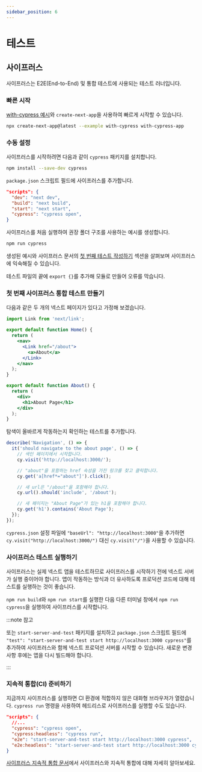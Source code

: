 ```yaml
---
sidebar_position: 6
---
```


# 테스트

## 사이프러스

사이프러스는 E2E(End-to-End) 및 통합 테스트에 사용되는 테스트 러너입니다.

### 빠른 시작

[with-cypress 예시](https://github.com/vercel/next.js/tree/canary/examples/with-cypress)와 `create-next-app`을 사용하여 빠르게 시작할 수 있습니다.

```bash
npx create-next-app@latest --example with-cypress with-cypress-app
```

### 수동 설정

사이프러스를 시작하려면 다음과 같이 `cypress` 패키지를 설치합니다.

```bash
npm install --save-dev cypress
```

`package.json` 스크립트 필드에 사이프러스를 추가합니다.

```json
"scripts": {
  "dev": "next dev",
  "build": "next build",
  "start": "next start",
  "cypress": "cypress open",
}
```

사이프러스를 처음 실행하여 권장 폴더 구조를 사용하는 예시를 생성합니다.

```bash
npm run cypress
```

생성된 예시와 사이프러스 문서의 [첫 번째 테스트 작성하기](https://docs.cypress.io/guides/getting-started/writing-your-first-test) 섹션을 살펴보며 사이프러스에 익숙해질 수 있습니다.

테스트 파일의 끝에 `export {}`를 추가해 모듈로 만들어 오류를 막습니다.

### 첫 번째 사이프러스 통합 테스트 만들기

다음과 같은 두 개의 넥스트 페이지가 있다고 가정해 보겠습니다.

```jsx title="pages/index.js"
import Link from 'next/link';

export default function Home() {
  return (
    <nav>
      <Link href="/about">
        <a>About</a>
      </Link>
    </nav>
  );
}
```

```jsx title="pages/about.js"
export default function About() {
  return (
    <div>
      <h1>About Page</h1>
    </div>
  );
}
```

탐색이 올바르게 작동하는지 확인하는 테스트를 추가합니다.

```jsx title="cypress/integration/app.spec.js"
describe('Navigation', () => {
  it('should navigate to the about page', () => {
    // 색인 페이지에서 시작합니다.
    cy.visit('http://localhost:3000/');

    // "about"을 포함하는 href 속성을 가진 링크를 찾고 클릭합니다.
    cy.get('a[href*="about"]').click();

    // 새 url은 "/about"을 포함해야 합니다.
    cy.url().should('include', '/about');

    // 새 페이지는 "About Page"가 있는 h1을 포함해야 합니다.
    cy.get('h1').contains('About Page');
  });
});
```

`cypress.json` 설정 파일에 `"baseUrl": "http://localhost:3000"`을 추가하면 `cy.visit("http://localhost:3000/")` 대신 `cy.visit("/")`을 사용할 수 있습니다.

### 사이프러스 테스트 실행하기

사이프러스는 실제 넥스트 앱을 테스트하므로 사이프러스를 시작하기 전에 넥스트 서버가 실행 중이어야 합니다. 앱이 작동하는 방식과 더 유사하도록 프로덕션 코드에 대해 테스트를 실행하는 것이 좋습니다.

`npm run build`와 `npm run start`를 실행한 다음 다른 터미널 창에서 `npm run cypress`을 실행하여 사이프러스를 시작합니다.

:::note 참고

또는 `start-server-and-test` 패키지를 설치하고 `package.json` 스크립트 필드에 `"test": "start-server-and-test start http://localhost:3000 cypress"`를 추가하여 사이프러스와 함께 넥스트 프로덕션 서버를 시작할 수 있습니다. 새로운 변경 사항 후에는 앱을 다시 빌드해야 합니다.

:::

### 지속적 통합(CI) 준비하기

지금까지 사이프러스를 실행하면 CI 환경에 적합하지 않은 대화형 브라우저가 열렸습니다. `cypress run` 명령을 사용하여 헤드리스로 사이프러스를 실행할 수도 있습니다.

```json title="package.json"
"scripts": {
  //...
  "cypress": "cypress open",
  "cypress:headless": "cypress run",
  "e2e": "start-server-and-test start http://localhost:3000 cypress",
  "e2e:headless": "start-server-and-test start http://localhost:3000 cypress:headless"
}
```

[사이프러스 지속적 통합 문서](https://docs.cypress.io/guides/continuous-integration/introduction)에서 사이프러스와 지속적 통합에 대해 자세히 알아보세요.
